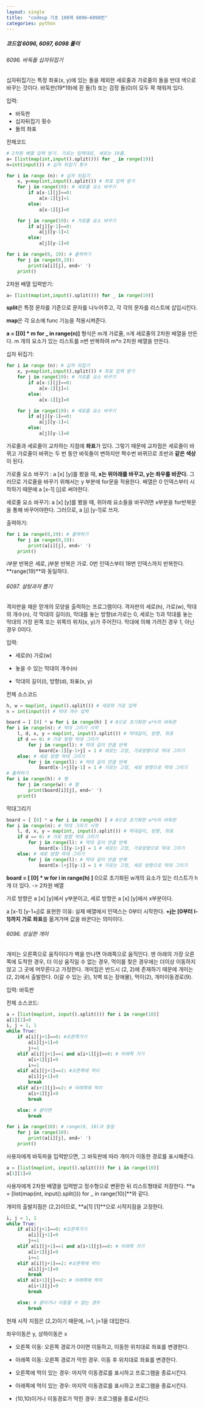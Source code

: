 ```yaml
---
layout: single
title:  "codeup 기초 100제 6096~6098번"
categories: python
---
```


##### 코드업 6096, 6097, 6098 풀이

###### 6096. 바둑돌 십자뒤집기

십자뒤집기는 특정 좌표(x, y)에 있는 돌을 제외한 세로줄과 가로줄의 돌을 반대 색으로 바꾸는 것이다. 바둑판(19*19)에 흰 돌(1) 또는 검정 돌(0)이 모두 꽉 채워져 있다.



입력: 

- 바둑판
- 십자뒤집기 횟수
- 돌의 좌표



전체코드

```python
# 2차원 배열 입력 받기. 가로는 입력대로, 세로는 19줄.
a= [list(map(int,input().split())) for _ in range(19)] 
n=int(input()) # 십자 뒤집기 횟수

for i in range (n): # 십자 뒤집기
    x, y=map(int,input().split()) # 좌표 입력 받기
    for j in range(19): # 세로줄 요소 바꾸기
        if a[x-1][j]==0: 
            a[x-1][j]=1
        else: 
            a[x-1][j]=0

    for j in range(19): # 가로줄 요소 바꾸기 
        if a[j][y-1]==0:
            a[j][y-1]=1
        else:
            a[j][y-1]=0

for i in range(0, 19): # 출력하기 
    for j in range(0,19):
        print(a[i][j], end=' ')
    print()
```



2차원 배열 입력받기:

```python
a= [list(map(int,input().split())) for _ in range(19)] 
```

**split**은 특정 문자를 기준으로 문자를 나누어주고, 각 각의 문자를 리스트에 삽입시킨다.

**map**은 각 요소에 func 기능을 적용시켜준다. 

**a = [[0] * m for _ in range(n)]** 형식은 m개 가로줄, n개 세로줄의 2차원 배열을 만든다. m 개의 요소가 있는 리스트를 n번 반복하여 m*n 2차원 배열을 만든다.



십자 뒤집기:

```python
for i in range (n): # 십자 뒤집기
    x, y=map(int,input().split()) # 좌표 입력 받기
    for j in range(19): # 가로줄 요소 바꾸기
        if a[x-1][j]==0: 
            a[x-1][j]=1
        else: 
            a[x-1][j]=0

    for j in range(19): # 세로줄 요소 바꾸기 
        if a[j][y-1]==0:
            a[j][y-1]=1
        else:
            a[j][y-1]=0
```

가로줄과 세로줄이 교차하는 지점에 **좌표**가 있다. 그렇기 때문에 교차점은 세로줄이 바뀌고 가로줄이 바뀌는 두 번 동안 바둑돌이 변하지만 짝수번 바뀌므로 초반과 **같은 색상**이 된다.

가로줄 요소 바꾸기 : a [x] [y]를 봤을 때, **x는 위아래를 바꾸고, y는 좌우를 바꾼다.** 그러므로 가로줄을 바꾸기 위해서는 y 부분에 for문을 적용한다. 배열은 0 인덱스부터 시작하기 때문에 a [x-1] [j]로 써야한다. 

세로줄 요소 바꾸기: a [x] [y]를 봤을 때, 위아래 요소들을 바꾸려면 x부분을 for반복문을 통해 바꾸어야한다. 그러므로, a [j] [y-1]로 쓰자.



출력하기: 

```python
for i in range(0,19): # 출력하기 
    for j in range(0,19):
        print(a[i][j], end=' ')
    print()
```

i부분 반복은 세로, j부분 반복은 가로. 0번 인덱스부터 18번 인덱스까지 반복한다. **range(19)**와 동일하다. 



###### 6097. 설탕과자 뽑기

격자판을 채운 맏개의 모양을 출력하는 프로그램이다. 격자판의 세로(h), 가로(w), 막대의 개수(n), 각 막대의 길이(l), 막대를 놓는 방향(d:가로는 0, 세로는 1)과 막대를 놓는 막대의 가장 왼쪽 또는 위쪽의 위치(x, y)가 주어진다. 막대에 의해 가려진 경우 1, 아닌 경우 0이다. 

입력: 

- 세로(h) 가로(w)

- 놓을 수 있는 막대의 개수(n)

- 막대의 길이(l), 방향(d), 좌표(x, y)

  

전체 소스코드

```python
h, w = map(int, input().split()) # 세로와 가로 입력
n = int(input()) # 막대 개수 입력

board = [ [0] * w for i in range(h) ] # 0으로 초기화한 w*h의 바둑판
for i in range(n): # 막대 그리기 시작
    l, d, x, y = map(int, input().split()) # 막대길이, 방향, 좌표 
    if d == 0: # 가로 방향 막대 그리기
        for j in range(l): # 막대 길이 만큼 반복
            board[x-1][y-1+j] = 1 # 세로는 고정, 가로방향으로 막대 그리기 
    else: # 세로 방향 막대 그리기
        for j in range(l): # 막대 길이 만큼 반복
            board[x-1+j][y-1] = 1 # 가로는 고정, 세로 방향으로 막대 그리기
# 출력하기
for i in range(h): # 행 
    for j in range(w): # 열
        print(board[i][j], end=' ')
    print() 

```



막대그리기

```python
board = [ [0] * w for i in range(h) ] # 0으로 초기화한 w*h의 바둑판
for i in range(n): # 막대 그리기 시작
    l, d, x, y = map(int, input().split()) # 막대길이, 방향, 좌표 
    if d == 0: # 가로 방향 막대 그리기
        for j in range(l): # 막대 길이 만큼 반복
            board[x-1][y-1+j] = 1 # 세로는 고정, 가로방향으로 막대 그리기 
    else: # 세로 방향 막대 그리기
        for j in range(l): # 막대 길이 만큼 반복
            board[x-1+j][y-1] = 1 # 가로는 고정, 세로 방향으로 막대 그리기
```

**board = [ [0] * w for i in range(h) ]** 0으로 초기화된 w개의 요소가 있는 리스트가 h개 더 있다. -> 2차원 배열

가로 방향은 a [x] [y]에서 y부분이고, 세로 방향은 a [x] [y]에서 x부분이다. 

a [x-1] [y-1+j]로 표현한 이유: 실제 배열에서 인덱스는 0부터 시작한다. **+j는 [0부터 l-1]까지 가로 좌표**를 옮겨가며 값을 바꾼다는 의미이다.



###### 6096. 성실한 개미

개미는 오른쪽으로 움직이다가 벽을 만나면 아래쪽으로 움직인다. 맨 아래의 가장 오른쪽에 도착한 경우, 더 이상 움직일 수 없는 경우, 먹이를 찾은 경우에는 더이상 이동하지 않고 그 곳에 머무른다고 가정한다. 개미집은 반드시 (2, 2)에 존재하기 때문에 개미는 (2, 2)에서 출발한다. 0(갈 수 있는 곳), 1(벽 또는 장애물), 먹이(2), 개미이동경로(9).

입력: 바둑판

전체 소스코드:

```python
a = [list(map(int, input().split())) for i in range(10)]
a[1][1]=9
i, j = 1, 1
while True:
    if a[i][j+1]==0: #오른쪽가기
        a[i][j+1]=9
        j+=1
    elif a[i][j+1]==1 and a[i+1][j]==0: # 아래쪽 가기
        a[i+1][j]=9
        i+=1
    elif a[i][j+1]==2: #오른쪽에 먹이
        a[i][j+1]=9
        break
    elif a[i+1][j]==2: # 아래쪽에 먹이
        a[i+1][j]=9
        break

    else: # 끝이면
        break

for i in range(10): # range(0, 10)과 동일
    for j in range(10):
        print(a[i][j], end=' ')
    print()
```

사용자에게 바둑파을 입력받으면, 그 바둑판에 따라 개미가 이동한 경로를 표시해준다.



```python
a = [list(map(int, input().split())) for i in range(10)]
a[1][1]=9
```

사용자에게 2차원 배열을 입력받고 정수형으로 변환한 뒤 리스트형태로 저장한다.  **a = [list(map(int, input().split())) for _ in range(10)]**와 같다.

개미의 출발지점은 (2,2)이므로, **a[1] [1]**으로 시작지점을 고정한다.

 

```python
i, j = 1, 1
while True:
    if a[i][j+1]==0: #오른쪽가기
        a[i][j+1]=9
        j+=1
    elif a[i][j+1]==1 and a[i+1][j]==0: # 아래쪽 가기
        a[i+1][j]=9
        i+=1
    elif a[i][j+1]==2: #오른쪽에 먹이
        a[i][j+1]=9
        break
    elif a[i+1][j]==2: # 아래쪽에 먹이
        a[i+1][j]=9
        break

    else: # 끝이거나 이동할 수 없는 경우
        break
```

현재 시작 지점은 (2,2)이기 때문에, i=1, j=1을 대입한다. 

좌우이동은 y, 상하이동은 x

- 오른쪽 이동:  오른쪽 경로가 0이면 이동하고,  이동한 위치대로 좌표를 변경한다.

- 아래쪽 이동: 오른쪽 경로가 막힌 경우. 이동 후 위치대로 좌표를 변경한다.

- 오른쪽에 먹이 있는 경우:  마지막 이동경로를 표시하고 프로그램을 종료시킨다.

- 아래쪽에 먹이 있는 경우:  마지막 이동경로를 표시하고 프로그램을 종료시킨다.

- (10,10)이거나 이동경로가 막힌 경우: 프로그램을 종료시킨다.

  
